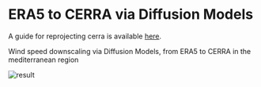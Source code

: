# ERA5 to CERRA via Diffusion Models

A guide for reprojecting cerra is available [here](https://github.com/fmerizzi/ERA5-to-CERRA-via-Diffusion-Models/blob/main/how_to_reproject_CERRA.md).


Wind speed downscaling via Diffusion Models, from ERA5 to CERRA in the mediterranean region  

![result](https://github.com/fmerizzi/ERA5-to-CERRA-via-Diffusion-Models/blob/main/bigResult.png)
